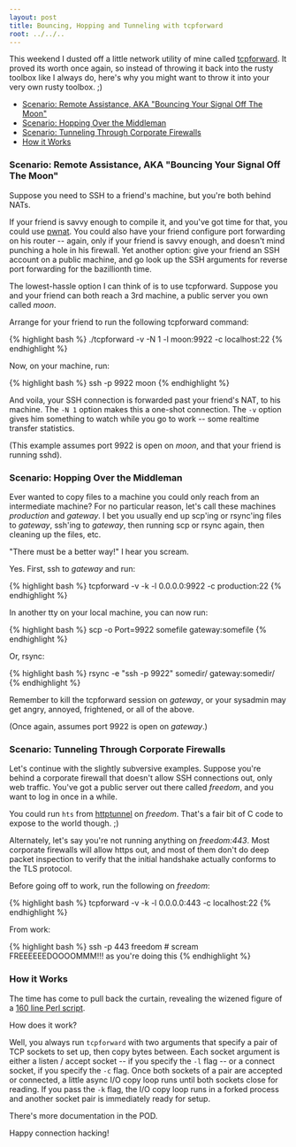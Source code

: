 ```yaml
---
layout: post
title: Bouncing, Hopping and Tunneling with tcpforward
root: ../../..
---
```


This weekend I dusted off a little network utility of mine called [tcpforward](https://github.com/acg/tcpforward). It proved its worth once again, so instead of throwing it back into the rusty toolbox like I always do, here's why you might want to throw it into your very own rusty toolbox. ;)

<ul class="toc">
  <li><a href="#bouncing">Scenario: Remote Assistance, AKA "Bouncing Your Signal Off The Moon"</a></li>
  <li><a href="#hopping">Scenario: Hopping Over the Middleman</a></li>
  <li><a href="#tunneling">Scenario: Tunneling Through Corporate Firewalls </a></li>
  <li><a href="#how-it-works">How it Works</a></li>
</ul>

<span id="bouncing"></span> 
### Scenario: Remote Assistance, AKA "Bouncing Your Signal Off The Moon" ###

Suppose you need to SSH to a friend's machine, but you're both behind NATs.

If your friend is savvy enough to compile it, and you've got time for that, you could use [pwnat](http://samy.pl/pwnat/). You could also have your friend configure port forwarding on his router -- again, only if your friend is savvy enough, and doesn't mind punching a hole in his firewall. Yet another option: give your friend an SSH account on a public machine, and go look up the SSH arguments for reverse port forwarding for the bazillionth time.

The lowest-hassle option I can think of is to use tcpforward. Suppose you and your friend can both reach a 3rd machine, a public server you own called *moon*.

Arrange for your friend to run the following tcpforward command:

{% highlight bash %}
./tcpforward -v -N 1 -l moon:9922 -c localhost:22
{% endhighlight %}

Now, on your machine, run:

{% highlight bash %}
ssh -p 9922 moon
{% endhighlight %}

And voila, your SSH connection is forwarded past your friend's NAT, to his machine. The <code>-N 1</code> option makes this a one-shot connection. The <code>-v</code> option gives him something to watch while you go to work -- some realtime transfer statistics.

(This example assumes port 9922 is open on *moon*, and that your friend is running sshd).

<span id="hopping"></span> 
### Scenario: Hopping Over the Middleman ###

Ever wanted to copy files to a machine you could only reach from an intermediate machine? For no particular reason, let's call these machines *production* and *gateway*. I bet you usually end up scp'ing or rsync'ing files to *gateway*, ssh'ing to *gateway*, then running scp or rsync again, then cleaning up the files, etc.

"There must be a better way!" I hear you scream.

Yes. First, ssh to *gateway* and run:

{% highlight bash %}
tcpforward -v -k -l 0.0.0.0:9922 -c production:22
{% endhighlight %}

In another tty on your local machine, you can now run:

{% highlight bash %}
scp -o Port=9922 somefile gateway:somefile
{% endhighlight %}

Or, rsync:

{% highlight bash %}
rsync -e "ssh -p 9922" somedir/ gateway:somedir/
{% endhighlight %}

Remember to kill the tcpforward session on *gateway*, or your sysadmin may get angry, annoyed, frightened, or all of the above.

(Once again, assumes port 9922 is open on *gateway*.)

<span id="tunneling"></span> 
### Scenario: Tunneling Through Corporate Firewalls ###

Let's continue with the slightly subversive examples. Suppose you're behind a corporate firewall that doesn't allow SSH connections out, only web traffic. You've got a public server out there called *freedom*, and you want to log in once in a while.

You could run `hts` from [httptunnel](http://www.nocrew.org/software/httptunnel.html) on *freedom*. That's a fair bit of C code to expose to the world though. ;)

Alternately, let's say you're not running anything on *freedom:443*. Most corporate firewalls will allow https out, and most of them don't do deep packet inspection to verify that the initial handshake actually conforms to the TLS protocol.

Before going off to work, run the following on *freedom*:

{% highlight bash %}
tcpforward -v -k -l 0.0.0.0:443 -c localhost:22
{% endhighlight %}

From work:

{% highlight bash %}
ssh -p 443 freedom  # scream FREEEEEEDOOOOMMM!!! as you're doing this
{% endhighlight %}

<span id="how-it-works"></span> 
### How it Works ###

The time has come to pull back the curtain, revealing the wizened figure of a [160 line Perl script](https://github.com/acg/tcpforward/blob/master/tcpforward).

How does it work?

Well, you always run `tcpforward` with two arguments that specify a pair of TCP sockets to set up, then copy bytes between. Each socket argument is either a listen / accept socket -- if you specify the `-l` flag -- or a connect socket, if you specify the `-c` flag. Once both sockets of a pair are accepted or connected, a little async I/O copy loop runs until both sockets close for reading. If you pass the `-k` flag, the I/O copy loop runs in a forked process and another socket pair is immediately ready for setup.

There's more documentation in the POD.

Happy connection hacking!


